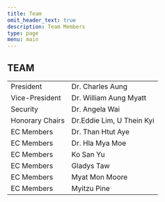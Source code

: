 ```yaml
---
title: Team
omit_header_text: true
description: Team Members
type: page
menu: main
---
```


## TEAM

| | |
|---|---|
| President | Dr. Charles Aung |
| Vice-President | Dr. William Aung Myatt |
| Security | Dr. Angela Wai |
| Honorary Chairs | Dr.Eddie Lim, U Thein Kyi |
| EC Members | Dr. Than Htut Aye |
 | EC Members | Dr. Hla Mya Moe |
| EC Members | Ko San Yu |
| EC Members | Gladys Taw |
| EC Members | Myat Mon Moore |
| EC Members | Myitzu Pine |
